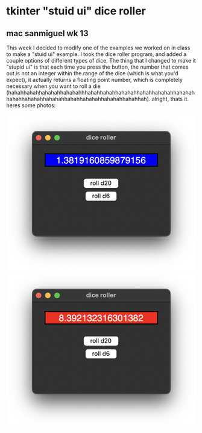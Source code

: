 # tkinter "stuid ui" dice roller
## mac sanmiguel wk 13

This week I decided to modify one of the examples we worked on in class to make a "stuid ui" example. I took the dice roller program, and added a couple options of different types of dice. The thing that I changed to make it "stupid ui" is that each time you press the button, the number that comes out is not an integer within the range of the dice (which is what you'd expect), it actually returns a floating point number, which is completely necessary when you want to roll a die (hahahhahahhahahahhahahahhhahahhahahhahahahhahahhahahahhahahahhahahhahahahhahahahhahahhahahahhahahahhahahhah). alright, thats it. heres some photos:

![d6 roll](d6_roll.png)
![d20 roll](d20_roll.png)
